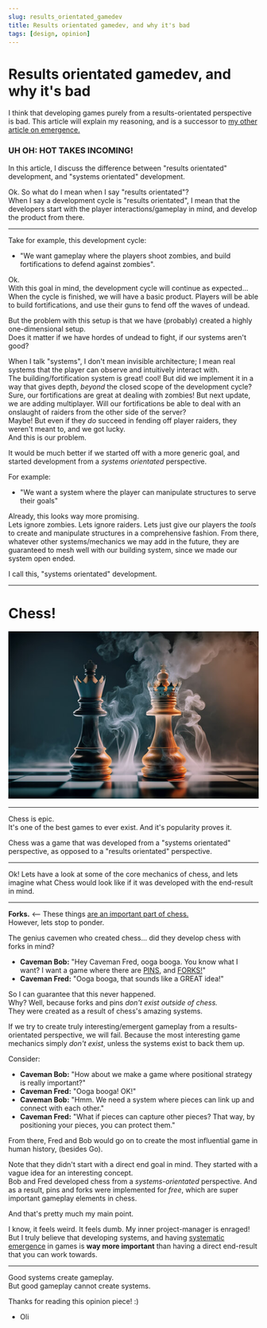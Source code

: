 ```yaml
---
slug: results_orientated_gamedev
title: Results orientated gamedev, and why it's bad
tags: [design, opinion]
---
```



# Results orientated gamedev, and why it's bad

I think that developing games purely from a results-orientated perspective is bad.
This article will explain my reasoning, and is a successor to [my other article on emergence.](../emergence)

<!-- truncate -->

### UH OH: HOT TAKES INCOMING!

In this article, I discuss the difference between "results orientated" development, and "systems orientated" development.

Ok. So what do I mean when I say "results orientated"?<br/>
When I say a development cycle is "results orientated", I mean that the developers start with the player interactions/gameplay in mind, and develop the product from there.

------------------

Take for example, this development cycle:
- "We want gameplay where the players shoot zombies, and build fortifications to defend against zombies".

Ok.<br/>
With this goal in mind, the development cycle will continue as expected... When the cycle is finished, we will have a basic product. Players will be able to build fortifications, and use their guns to fend off the waves of undead.<br/>

But the problem with this setup is that we have (probably) created a highly one-dimensional setup.<br/>
Does it matter if we have hordes of undead to fight, if our systems aren't good?

When I talk "systems", I don't mean invisible architecture; I mean real systems that the player can observe and intuitively interact with.<br/>
The building/fortification system is great! cool! But did we implement it in a way that gives depth, *beyond* the closed scope of the development cycle?<br/>
Sure, our fortifications are great at dealing with zombies! But next update, we are adding multiplayer. Will our fortifications be able to deal with an onslaught of raiders from the other side of the server?<br/>
Maybe! But even if they *do* succeed in fending off player raiders, they weren't meant to, and we got lucky.<br/>
And this is our problem.

It would be much better if we started off with a more generic goal, and started development from a *systems orientated* perspective.

For example:
- "We want a system where the player can manipulate structures to serve their goals"

Already, this looks way more promising.<br/>
Lets ignore zombies. Lets ignore raiders. Lets just give our players the *tools* to create and manipulate structures in a comprehensive fashion. From there, whatever other systems/mechanics we may add in the future, they are guaranteed to mesh well with our building system, since we made our system open ended.

I call this, "systems orientated" development.

-----------------

# Chess!

![chess](images/chess2.jpg)

----------------

Chess is epic.<br/>
It's one of the best games to ever exist. And it's popularity proves it.

Chess was a game that was developed from a "systems orientated" perspective, as opposed to a "results orientated" perspective.

-------

Ok! Lets have a look at some of the core mechanics of chess, and lets imagine what Chess would look like if it was developed with the end-result in mind.

--------

**Forks.** <-- These things [are an important part of chess.](https://en.wikipedia.org/wiki/Fork_(chess))<br/>
However, lets stop to ponder.

The genius cavemen who created chess... did they develop chess with forks in mind? 

- **Caveman Bob:** "Hey Caveman Fred, ooga booga. You know what I want? I want a game where there are [PINS](https://en.wikipedia.org/wiki/Pin_(chess)), and [FORKS!](https://en.wikipedia.org/wiki/Fork_(chess))"
- **Caveman Fred:** "Ooga booga, that sounds like a GREAT idea!"

So I can guarantee that this never happened.<br/>
Why? Well, because forks and pins *don't exist outside of chess.*<br/>
They were created as a result of chess's amazing systems.

If we try to create truly interesting/emergent gameplay from a results-orientated perspective, we will fail. Because the most interesting game mechanics simply *don't exist*, unless the systems exist to back them up.

Consider:
- **Caveman Bob:** "How about we make a game where positional strategy is really important?"
- **Caveman Fred:** "Ooga booga! OK!"
- **Caveman Bob:** "Hmm. We need a system where pieces can link up and connect with each other."
- **Caveman Fred:** "What if pieces can capture other pieces? That way, by positioning your pieces, you can protect them."

From there, Fred and Bob would go on to create the most influential game in human history, (besides Go).

Note that they didn't start with a direct end goal in mind. They started with a vague idea for an interesting concept.<br/>
Bob and Fred developed chess from a *systems-orientated* perspective. And as a result, pins and forks were implemented for *free*, which are super important gameplay elements in chess.

And that's pretty much my main point.

I know, it feels weird. It feels dumb. My inner project-manager is enraged!<br/>
But I truly believe that developing systems, and having [systematic emergence](../emergence) in games is **way more important** than having a direct end-result that you can work towards.

---------------

Good systems create gameplay.<br/>
But good gameplay cannot create systems.

Thanks for reading this opinion piece! :)
- Oli



